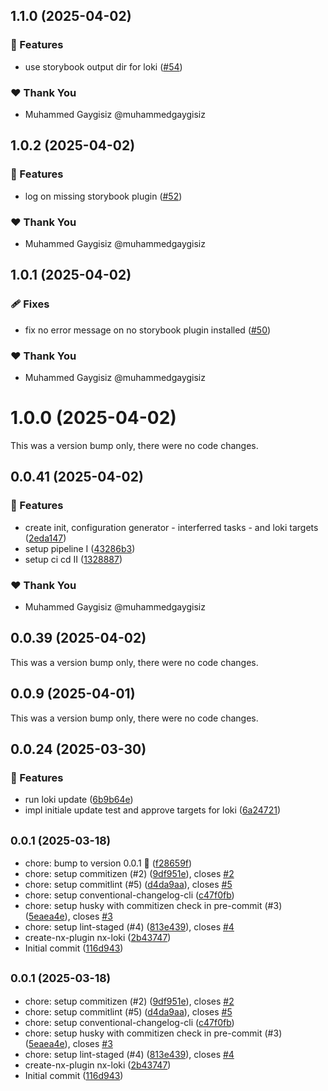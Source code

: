 ## 1.1.0 (2025-04-02)

### 🚀 Features

- use storybook output dir for loki ([#54](https://github.com/muhammedgaygisiz/nx-loki/pull/54))

### ❤️ Thank You

- Muhammed Gaygisiz @muhammedgaygisiz

## 1.0.2 (2025-04-02)

### 🚀 Features

- log on missing storybook plugin ([#52](https://github.com/muhammedgaygisiz/nx-loki/pull/52))

### ❤️ Thank You

- Muhammed Gaygisiz @muhammedgaygisiz

## 1.0.1 (2025-04-02)

### 🩹 Fixes

- fix no error message on no storybook plugin installed ([#50](https://github.com/muhammedgaygisiz/nx-loki/pull/50))

### ❤️ Thank You

- Muhammed Gaygisiz @muhammedgaygisiz

# 1.0.0 (2025-04-02)

This was a version bump only, there were no code changes.

## 0.0.41 (2025-04-02)

### 🚀 Features

- create init, configuration generator - interferred tasks - and loki targets ([2eda147](https://github.com/muhammedgaygisiz/nx-loki/commit/2eda147))
- setup pipeline I ([43286b3](https://github.com/muhammedgaygisiz/nx-loki/commit/43286b3))
- setup ci cd II ([1328887](https://github.com/muhammedgaygisiz/nx-loki/commit/1328887))

### ❤️ Thank You

- Muhammed Gaygisiz @muhammedgaygisiz

## 0.0.39 (2025-04-02)

This was a version bump only, there were no code changes.

## 0.0.9 (2025-04-01)

This was a version bump only, there were no code changes.

## 0.0.24 (2025-03-30)

### 🚀 Features

- run loki update ([6b9b64e](https://github.com/muhammedgaygisiz/nx-loki/commit/6b9b64e))
- impl initiale update test and approve targets for loki ([6a24721](https://github.com/muhammedgaygisiz/nx-loki/commit/6a24721))

## <small>0.0.1 (2025-03-18)</small>

- chore: bump to version 0.0.1 :rocket: ([f28659f](https://github.com/muhammedgaygisiz/nx-loki/commit/f28659f))
- chore: setup commitizen (#2) ([9df951e](https://github.com/muhammedgaygisiz/nx-loki/commit/9df951e)), closes [#2](https://github.com/muhammedgaygisiz/nx-loki/issues/2)
- chore: setup commitlint (#5) ([d4da9aa](https://github.com/muhammedgaygisiz/nx-loki/commit/d4da9aa)), closes [#5](https://github.com/muhammedgaygisiz/nx-loki/issues/5)
- chore: setup conventional-changelog-cli ([c47f0fb](https://github.com/muhammedgaygisiz/nx-loki/commit/c47f0fb))
- chore: setup husky with commitizen check in pre-commit (#3) ([5eaea4e](https://github.com/muhammedgaygisiz/nx-loki/commit/5eaea4e)), closes [#3](https://github.com/muhammedgaygisiz/nx-loki/issues/3)
- chore: setup lint-staged (#4) ([813e439](https://github.com/muhammedgaygisiz/nx-loki/commit/813e439)), closes [#4](https://github.com/muhammedgaygisiz/nx-loki/issues/4)
- create-nx-plugin nx-loki ([2b43747](https://github.com/muhammedgaygisiz/nx-loki/commit/2b43747))
- Initial commit ([116d943](https://github.com/muhammedgaygisiz/nx-loki/commit/116d943))

## <small>0.0.1 (2025-03-18)</small>

- chore: setup commitizen (#2) ([9df951e](https://github.com/muhammedgaygisiz/nx-loki/commit/9df951e)), closes [#2](https://github.com/muhammedgaygisiz/nx-loki/issues/2)
- chore: setup commitlint (#5) ([d4da9aa](https://github.com/muhammedgaygisiz/nx-loki/commit/d4da9aa)), closes [#5](https://github.com/muhammedgaygisiz/nx-loki/issues/5)
- chore: setup conventional-changelog-cli ([c47f0fb](https://github.com/muhammedgaygisiz/nx-loki/commit/c47f0fb))
- chore: setup husky with commitizen check in pre-commit (#3) ([5eaea4e](https://github.com/muhammedgaygisiz/nx-loki/commit/5eaea4e)), closes [#3](https://github.com/muhammedgaygisiz/nx-loki/issues/3)
- chore: setup lint-staged (#4) ([813e439](https://github.com/muhammedgaygisiz/nx-loki/commit/813e439)), closes [#4](https://github.com/muhammedgaygisiz/nx-loki/issues/4)
- create-nx-plugin nx-loki ([2b43747](https://github.com/muhammedgaygisiz/nx-loki/commit/2b43747))
- Initial commit ([116d943](https://github.com/muhammedgaygisiz/nx-loki/commit/116d943))
